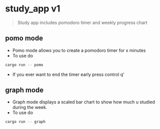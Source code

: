# study_app v1

> Study app includes pomodoro timer and weekly progress chart

## pomo mode
- Pomo mode allows you to create a pomodoro timer for x minutes
- To use do
```bash
cargo run -- pomo
```
- If you ever want to end the timer early press control q'

## graph mode
- Graph mode displays a scaled bar chart to show how much u studied during the week.
- To use do
```bash
cargo run -- graph
```
